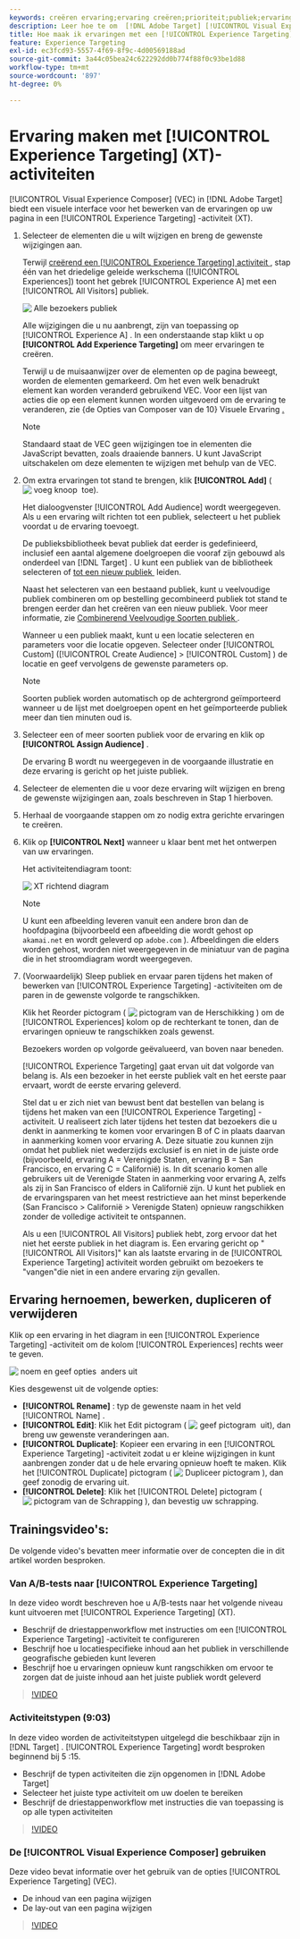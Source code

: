 ```yaml
---
keywords: creëren ervaring;ervaring creëren;prioriteit;publiek;ervaring;visuele ervaringscomposer
description: Leer hoe te om  [!DNL Adobe Target] [!UICONTROL Visual Experience Composer] (VEC) te gebruiken om ervaringen op uw pagina in een [!UICONTROL Experience Targeting] (XT) activiteit tot stand te brengen en uit te geven.
title: Hoe maak ik ervaringen met een [!UICONTROL Experience Targeting] -activiteit?
feature: Experience Targeting
exl-id: ec3fcd93-5557-4f69-8f9c-4d00569188ad
source-git-commit: 3a44c05bea24c622292dd0b774f88f0c93be1d88
workflow-type: tm+mt
source-wordcount: '897'
ht-degree: 0%

---
```


# Ervaring maken met [!UICONTROL Experience Targeting] (XT)-activiteiten

[!UICONTROL Visual Experience Composer] (VEC) in [!DNL Adobe Target] biedt een visuele interface voor het bewerken van de ervaringen op uw pagina in een [!UICONTROL Experience Targeting] -activiteit (XT).

1. Selecteer de elementen die u wilt wijzigen en breng de gewenste wijzigingen aan.

   Terwijl [&#x200B; creërend een [!UICONTROL Experience Targeting] activiteit &#x200B;](/help/main/c-activities/t-experience-target/t-xt-create/xt-create.md), stap één van het driedelige geleide werkschema ([!UICONTROL Experiences]) toont het gebrek [!UICONTROL Experience A] met een [!UICONTROL All Visitors] publiek.

   ![&#x200B; Alle bezoekers publiek &#x200B;](/help/main/c-activities/t-experience-target/t-xt-create/assets/all-visitors-new.png)

   Alle wijzigingen die u nu aanbrengt, zijn van toepassing op [!UICONTROL Experience A] . In een onderstaande stap klikt u op **[!UICONTROL Add Experience Targeting]** om meer ervaringen te creëren.

   Terwijl u de muisaanwijzer over de elementen op de pagina beweegt, worden de elementen gemarkeerd. Om het even welk benadrukt element kan worden veranderd gebruikend VEC. Voor een lijst van acties die op een element kunnen worden uitgevoerd om de ervaring te veranderen, zie {de Opties van Composer van de 10} Visuele Ervaring [.](/help/main/c-experiences/c-visual-experience-composer/viztarget-options.md)

   >[!NOTE]
   >
   >Standaard staat de VEC geen wijzigingen toe in elementen die JavaScript bevatten, zoals draaiende banners. U kunt JavaScript uitschakelen om deze elementen te wijzigen met behulp van de VEC.

1. Om extra ervaringen tot stand te brengen, klik **[!UICONTROL Add]** ( ![&#x200B; voeg knoop &#x200B;](/help/main/assets/icons/Add.svg) toe).

   Het dialoogvenster [!UICONTROL Add Audience] wordt weergegeven. Als u een ervaring wilt richten tot een publiek, selecteert u het publiek voordat u de ervaring toevoegt.

   De publieksbibliotheek bevat publiek dat eerder is gedefinieerd, inclusief een aantal algemene doelgroepen die vooraf zijn gebouwd als onderdeel van [!DNL Target] . U kunt een publiek van de bibliotheek selecteren of [&#x200B; tot een nieuw publiek &#x200B;](/help/main/c-target/c-audiences/audiences.md#concept_65BE870D290E412D8BBF557EEA67C271) leiden.

   Naast het selecteren van een bestaand publiek, kunt u veelvoudige publiek combineren om op bestelling gecombineerd publiek tot stand te brengen eerder dan het creëren van een nieuw publiek. Voor meer informatie, zie [&#x200B; Combinerend Veelvoudige Soorten publiek &#x200B;](/help/main/c-target/combining-multiple-audiences.md#concept_A7386F1EA4394BD2AB72399C225981E5).

   Wanneer u een publiek maakt, kunt u een locatie selecteren en parameters voor die locatie opgeven. Selecteer onder [!UICONTROL Custom] ([!UICONTROL Create Audience] > [!UICONTROL Custom] ) de locatie en geef vervolgens de gewenste parameters op.

   >[!NOTE]
   >
   >Soorten publiek worden automatisch op de achtergrond geïmporteerd wanneer u de lijst met doelgroepen opent en het geïmporteerde publiek meer dan tien minuten oud is.

1. Selecteer een of meer soorten publiek voor de ervaring en klik op **[!UICONTROL Assign Audience]** .

   De ervaring B wordt nu weergegeven in de voorgaande illustratie en deze ervaring is gericht op het juiste publiek.

1. Selecteer de elementen die u voor deze ervaring wilt wijzigen en breng de gewenste wijzigingen aan, zoals beschreven in Stap 1 hierboven.

1. Herhaal de voorgaande stappen om zo nodig extra gerichte ervaringen te creëren.

1. Klik op **[!UICONTROL Next]** wanneer u klaar bent met het ontwerpen van uw ervaringen.

   Het activiteitendiagram toont:

   ![&#x200B; XT richtend diagram &#x200B;](/help/main/c-activities/t-experience-target/t-xt-create/assets/xt_diagram-refresh.png)

   >[!NOTE]
   >
   >U kunt een afbeelding leveren vanuit een andere bron dan de hoofdpagina (bijvoorbeeld een afbeelding die wordt gehost op `akamai.net` en wordt geleverd op `adobe.com` ). Afbeeldingen die elders worden gehost, worden niet weergegeven in de miniatuur van de pagina die in het stroomdiagram wordt weergegeven.

1. (Voorwaardelijk) Sleep publiek en ervaar paren tijdens het maken of bewerken van [!UICONTROL Experience Targeting] -activiteiten om de paren in de gewenste volgorde te rangschikken.

   Klik het Reorder pictogram ( ![&#x200B; pictogram van de Herschikking &#x200B;](/help/main/assets/icons/Reorder.svg)) om de [!UICONTROL Experiences] kolom op de rechterkant te tonen, dan de ervaringen opnieuw te rangschikken zoals gewenst.

   Bezoekers worden op volgorde geëvalueerd, van boven naar beneden.

   [!UICONTROL Experience Targeting] gaat ervan uit dat volgorde van belang is. Als een bezoeker in het eerste publiek valt en het eerste paar ervaart, wordt de eerste ervaring geleverd.

   Stel dat u er zich niet van bewust bent dat bestellen van belang is tijdens het maken van een [!UICONTROL Experience Targeting] -activiteit. U realiseert zich later tijdens het testen dat bezoekers die u denkt in aanmerking te komen voor ervaringen B of C in plaats daarvan in aanmerking komen voor ervaring A. Deze situatie zou kunnen zijn omdat het publiek niet wederzijds exclusief is en niet in de juiste orde (bijvoorbeeld, ervaring A = Verenigde Staten, ervaring B = San Francisco, en ervaring C = Californië) is. In dit scenario komen alle gebruikers uit de Verenigde Staten in aanmerking voor ervaring A, zelfs als zij in San Francisco of elders in Californië zijn. U kunt het publiek en de ervaringsparen van het meest restrictieve aan het minst beperkende (San Francisco > Californië > Verenigde Staten) opnieuw rangschikken zonder de volledige activiteit te ontspannen.

   Als u een [!UICONTROL All Visitors] publiek hebt, zorg ervoor dat het niet het eerste publiek in het diagram is. Een ervaring gericht op &quot;[!UICONTROL All Visitors]&quot; kan als laatste ervaring in de [!UICONTROL Experience Targeting] activiteit worden gebruikt om bezoekers te &quot;vangen&quot;die niet in een andere ervaring zijn gevallen.

## Ervaring hernoemen, bewerken, dupliceren of verwijderen

Klik op een ervaring in het diagram in een [!UICONTROL Experience Targeting] -activiteit om de kolom [!UICONTROL Experiences] rechts weer te geven.

![&#x200B; noem en geef opties &#x200B;](/help/main/c-activities/t-experience-target/t-xt-create/assets/experience_edit-refresh.png) anders uit

Kies desgewenst uit de volgende opties:

* **[!UICONTROL Rename]** : typ de gewenste naam in het veld [!UICONTROL Name] .
* **[!UICONTROL Edit]**: Klik het Edit pictogram ( ![&#x200B; geef pictogram &#x200B;](/help/main/assets/icons/Edit.svg) uit), dan breng uw gewenste veranderingen aan.
* **[!UICONTROL Duplicate]**: Kopieer een ervaring in een [!UICONTROL Experience Targeting] -activiteit zodat u er kleine wijzigingen in kunt aanbrengen zonder dat u de hele ervaring opnieuw hoeft te maken. Klik het [!UICONTROL Duplicate] pictogram ( ![&#x200B; Dupliceer pictogram &#x200B;](/help/main/assets/icons/Duplicate.svg)), dan geef zonodig de ervaring uit.
* **[!UICONTROL Delete]**: Klik het [!UICONTROL Delete] pictogram (![&#x200B; pictogram van de Schrapping &#x200B;](/help/main/assets/icons/Delete.svg)), dan bevestig uw schrapping.

## Trainingsvideo&#39;s:

De volgende video&#39;s bevatten meer informatie over de concepten die in dit artikel worden besproken.

### Van A/B-tests naar [!UICONTROL Experience Targeting]

In deze video wordt beschreven hoe u A/B-tests naar het volgende niveau kunt uitvoeren met [!UICONTROL Experience Targeting] (XT).

* Beschrijf de driestappenworkflow met instructies om een [!UICONTROL Experience Targeting] -activiteit te configureren
* Beschrijf hoe u locatiespecifieke inhoud aan het publiek in verschillende geografische gebieden kunt leveren
* Beschrijf hoe u ervaringen opnieuw kunt rangschikken om ervoor te zorgen dat de juiste inhoud aan het juiste publiek wordt geleverd

>[!VIDEO](https://video.tv.adobe.com/v/22418/)

### Activiteitstypen (9:03)

In deze video worden de activiteitstypen uitgelegd die beschikbaar zijn in [!DNL Target] . [!UICONTROL Experience Targeting] wordt besproken beginnend bij 5 :15.

* Beschrijf de typen activiteiten die zijn opgenomen in [!DNL Adobe Target]
* Selecteer het juiste type activiteit om uw doelen te bereiken
* Beschrijf de driestappenworkflow met instructies die van toepassing is op alle typen activiteiten

>[!VIDEO](https://video.tv.adobe.com/v/17386)

### De [!UICONTROL Visual Experience Composer] gebruiken

Deze video bevat informatie over het gebruik van de opties [!UICONTROL Experience Targeting] (VEC).

* De inhoud van een pagina wijzigen
* De lay-out van een pagina wijzigen

>[!VIDEO](https://video.tv.adobe.com/v/17399)
